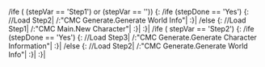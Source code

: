 /ife ( (stepVar == 'Step1') or (stepVar == '')) {:
	/ife (stepDone == 'Yes') {:
		//Load Step2|
		/:"CMC Generate.Generate World Info"|
	:}|
	/else {:
		//Load Step1|
		/:"CMC Main.New Character"|
	:}|
:}|
/ife ( stepVar == 'Step2') {:
	/ife (stepDone == 'Yes') {:
		//Load Step3|
		/:"CMC Generate.Generate Character Information"|
	:}|
	/else {:
		//Load Step2|
		/:"CMC Generate.Generate World Info"|
	:}|
:}|
